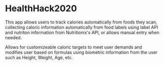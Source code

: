 # HealthHack2020

This app allows users to track calories automatically from foods they scan, collecting caloric information automatically from food labels using label API and nutriton information from Nutritionix's API, or allows manual entry when needed.

Allows for customizeable caloric targets to meet user demands and modifies user based on formulas using biometric information from the user such as Height, Weight, Age, etc.

